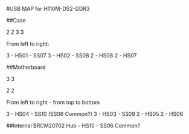 #USB MAP for H110M-DS2-DDR3 

##Case

 2 2 3 3 

From left to right:

3 - HS01 - SS07
3 - HS02 - SS08
2 - HS08 
2 - HS07

##Motherboard

 3 3

 2 2

From left to right - from top to bottom

3 - HS04 - SS10 (SS06 Common?)
3 - HS03 - SS09
2 - HS05 
2 - HS06

##Internal
BRCM20702 Hub - HS10 - SS06 Common?
